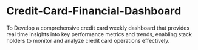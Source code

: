 # Credit-Card-Financial-Dashboard
To Develop a comprehensive credit card weekly dashboard that provides real time insights into key performance metrics and trends, enabling stack holders to monitor and analyze credit card operations effectively.
